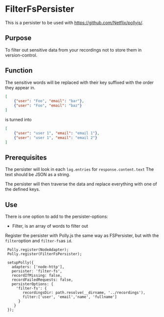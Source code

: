 # FilterFsPersister

This is a persister to be used with https://github.com/Netflix/pollyjs/. 

## Purpose
To filter out sensitive data from your recordings not to store them in version-control.

## Function
The sensitive words will be replaced with their key suffixed with the order they appear in.

```json
[
    {"user": "Foo", "email": "bar"},
    {"user": "Foo", "email": "baz"}
]
``` 

is turned into

```json
[
    {"user": "user 1", "email": "email 1"},
    {"user": "user 1", "email": "email 2"}
]
```

## Prerequisites

The persister will look in each ``log.entries`` for ``response.content.text`` The text should be JSON as a string. 

The persister will then traverse the data and replace everything with one of the defined keys. 


## Use

There is one option to add to the persister-options:

- Filter, is an array of words to filter out

Register the persister with Polly.js the same way as FSPersister, but with the ``filter``option and ``filter-fs``as ``id``.

```
 Polly.register(NodeAdapter);
 Polly.register(FilterFsPersister);

 setupPolly({
   adapters: ['node-http'],
   persister: 'filter-fs',
   recordIfMissing: false,
   recordFailedRequests: false,
   persisterOptions: {
     'filter-fs': {
        recordingsDir: path.resolve(__dirname, '../recordings'),
        filter:['user', 'email','name', 'fullname']
      }
    }
 });
```